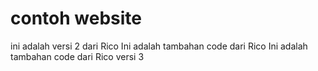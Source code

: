 # contoh website

ini adalah versi 2 dari Rico
Ini adalah tambahan code dari Rico
Ini adalah tambahan code dari Rico versi 3
